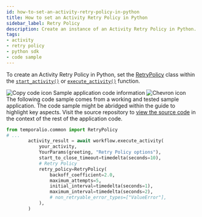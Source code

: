 ```yaml
---
id: how-to-set-an-activity-retry-policy-in-python
title: How to set an Activity Retry Policy in Python
sidebar_label: Retry Policy
description: Create an instance of an Activity Retry Policy in Python.
tags:
- activity
- retry policy
- python sdk
- code sample
---
```


<!-- DO NOT EDIT THIS FILE DIRECTLY.
THIS FILE IS GENERATED from https://github.com/temporalio/documentation-samples-python/blob/replay-tests/activity_timeouts_retires/your_workflows_dacx.py. -->

To create an Activity Retry Policy in Python, set the [RetryPolicy](https://python.temporal.io/temporalio.common.RetryPolicy.html) class within the [`start_activity()`](https://python.temporal.io/temporalio.workflow.html#start_activity) or [`execute_activity()`](https://python.temporal.io/temporalio.workflow.html#execute_activity) function.

<div class="copycode-notice-container"><div class="copycode-notice"><img data-style="copycode-icon" src="/icons/copycode.png" alt="Copy code icon" /> Sample application code information <img id="i-a4520b32-4882-467e-a7f1-734e557480ce" data-event="clickable-copycode-info" data-style="chevron-icon" src="/icons/chevron.png" alt="Chevron icon" /></div><div id="copycode-info-a4520b32-4882-467e-a7f1-734e557480ce" class="copycode-info">The following code sample comes from a working and tested sample application. The code sample might be abridged within the guide to highlight key aspects. Visit the source repository to <a href="https://github.com/temporalio/documentation-samples-python/blob/replay-tests/activity_timeouts_retires/your_workflows_dacx.py">view the source code</a> in the context of the rest of the application code.</div></div>

```python
from temporalio.common import RetryPolicy
# ...
        activity_result = await workflow.execute_activity(
            your_activity,
            YourParams(greeting, "Retry Policy options"),
            start_to_close_timeout=timedelta(seconds=10),
            # Retry Policy
            retry_policy=RetryPolicy(
                backoff_coefficient=2.0,
                maximum_attempts=5,
                initial_interval=timedelta(seconds=1),
                maximum_interval=timedelta(seconds=2),
                # non_retryable_error_types=["ValueError"],
            ),
        )
```
